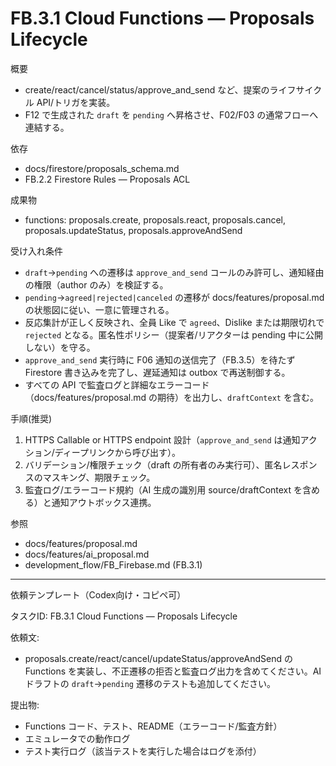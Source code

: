 # FB.3.1 Cloud Functions — Proposals Lifecycle

概要
- create/react/cancel/status/approve_and_send など、提案のライフサイクル API/トリガを実装。
- F12 で生成された `draft` を `pending` へ昇格させ、F02/F03 の通常フローへ連結する。

依存
- docs/firestore/proposals_schema.md
- FB.2.2 Firestore Rules — Proposals ACL

成果物
- functions: proposals.create, proposals.react, proposals.cancel, proposals.updateStatus, proposals.approveAndSend

受け入れ条件
- `draft`→`pending` への遷移は `approve_and_send` コールのみ許可し、通知経由の権限（author のみ）を検証する。
- `pending`→`agreed|rejected|canceled` の遷移が docs/features/proposal.md の状態図に従い、一意に管理される。
- 反応集計が正しく反映され、全員 Like で `agreed`、Dislike または期限切れで `rejected` となる。匿名性ポリシー（提案者/リアクターは pending 中に公開しない）を守る。
- `approve_and_send` 実行時に F06 通知の送信完了（FB.3.5）を待たず Firestore 書き込みを完了し、遅延通知は outbox で再送制御する。
- すべての API で監査ログと詳細なエラーコード（docs/features/proposal.md の期待）を出力し、`draftContext` を含む。

手順(推奨)
1) HTTPS Callable or HTTPS endpoint 設計（`approve_and_send` は通知アクション/ディープリンクから呼び出す）。
2) バリデーション/権限チェック（draft の所有者のみ実行可）、匿名レスポンスのマスキング、期限チェック。
3) 監査ログ/エラーコード規約（AI 生成の識別用 source/draftContext を含める）と通知アウトボックス連携。

参照
- docs/features/proposal.md
- docs/features/ai_proposal.md
- development_flow/FB_Firebase.md (FB.3.1)

---
依頼テンプレート（Codex向け・コピペ可）

タスクID: FB.3.1 Cloud Functions — Proposals Lifecycle

依頼文:
- proposals.create/react/cancel/updateStatus/approveAndSend の Functions を実装し、不正遷移の拒否と監査ログ出力を含めてください。AI ドラフトの `draft`→`pending` 遷移のテストも追加してください。

提出物:
- Functions コード、テスト、README（エラーコード/監査方針）
- エミュレータでの動作ログ
- テスト実行ログ（該当テストを実行した場合はログを添付）
